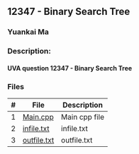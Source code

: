 ## 12347 - Binary Search Tree
### Yuankai Ma
### Description:
#### UVA question 12347 - Binary Search Tree

### Files

|   #   | File            | Description                                        |
| :---: | --------------- | -------------------------------------------------- |
|   1   | <a href="" > Main.cpp         | Main cpp file      |
|   2   | <a href="" > infile.txt         | infile.txt      |
|   3   | <a href="" > outfile.txt         | outfile.txt      |
